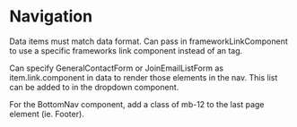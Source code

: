 # Navigation

Data items must match data format. Can pass in frameworkLinkComponent to use a
specific frameworks link component instead of an <a> tag.

Can specify GeneralContactForm or JoinEmailListForm as item.link.component in
data to render those elements in the nav. This list can be added to in the dropdown component. 

For the BottomNav component, add a class of mb-12 to the last page element (ie. Footer).
